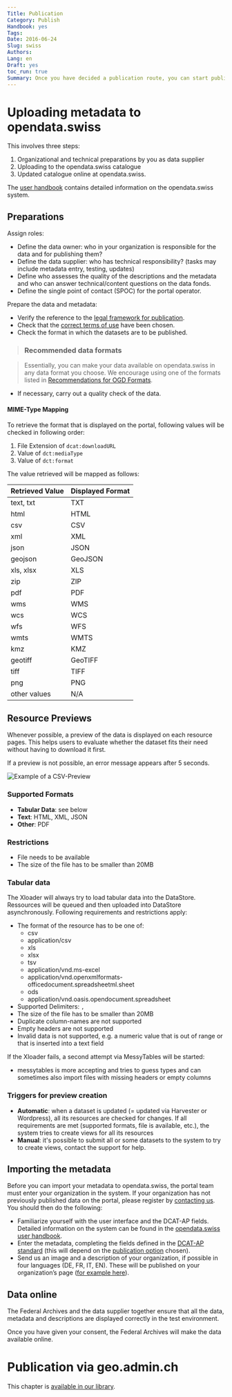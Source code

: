 ```yaml
---
Title: Publication
Category: Publish
Handbook: yes
Tags:
Date: 2016-06-24
Slug: swiss
Authors:
Lang: en
Draft: yes
toc_run: true
Summary: Once you have decided a publication route, you can start publishing open data. This is done in most cases directly on opendata.swiss. If you wish to publish geographic data, this happens via geo.admin.ch. Once you have selected your publication option, you need to upload the metadata.
---
```


<a name="opendataswiss"></a>
# Uploading metadata to opendata.swiss

This involves three steps:

1. Organizational and technical preparations by you as data supplier
2. Uploading to the opendata.swiss catalogue
3. Updated catalogue online at opendata.swiss.

The [user handbook](/en/library/opendataswiss-userguide) contains detailed information on the opendata.swiss system.

## Preparations

Assign roles:

- Define the data owner: who in your organization is responsible for the data and for publishing them?  
- Define the data supplier: who has technical responsibility? (tasks may include metadata entry, testing, updates)
- Define who assesses the quality of the descriptions and the metadata and who can answer technical/content questions on the data fonds.
- Define the single point of contact (SPOC) for the portal operator.

Prepare the data and metadata:

- Verify the reference to the [legal framework for publication](/en/prepare/frameworks).
- Check that the [correct terms of use](/en/prepare/terms) have been chosen.
- Check the format in which the datasets are to be published.

> ### Recommended data formats

> Essentially, you can make your data available on opendata.swiss in any data format you choose. We encourage using one of the formats listed in [Recommendations for OGD Formats](/en/library/empfehlungen-formate).

- If necessary, carry out a quality check of the data.

#### MIME-Type Mapping
To retrieve the format that is displayed on the portal, following values will be checked in following order:

1. File Extension of `dcat:downloadURL`
2. Value of `dct:mediaType`
3. Value of `dct:format`

The value retrieved will be mapped as follows:

| Retrieved Value | Displayed Format |
|-------------|-----------|
| text, txt   | TXT       |
| html        | HTML      |
| csv         | CSV       |
| xml         | XML       |
| json        | JSON      |
| geojson     | GeoJSON   |
| xls, xlsx   | XLS       |
| zip         | ZIP       |
| pdf         | PDF       |
| wms         | WMS       |
| wcs         | WCS       |
| wfs         | WFS       |
| wmts        | WMTS      |
| kmz         | KMZ       |
| geotiff     | GeoTIFF   |
| tiff        | TIFF      |
| png         | PNG       |
| other values| N/A       |

## Resource Previews

Whenever possible, a preview of the data is displayed on each resource pages. This helps users to evaluate whether the dataset fits their need without having to download it first.

If a preview is not possible, an error message appears after 5 seconds.

![Example of a CSV-Preview](../../images/example-csv-preview.png)

### Supported Formats

* **Tabular Data**: see below
* **Text**: HTML, XML, JSON
* **Other**: PDF

### Restrictions

* File needs to be available
* The size of the file has to be smaller than 20MB

### Tabular data
The Xloader will always try to load tabular data into the DataStore. Ressources will be queued and then uploaded into DataStore asynchronously. Following requirements and restrictions apply:

* The format of the resource has to be one of:
	* csv
	* application/csv
	* xls
	* xlsx
	* tsv
	* application/vnd.ms-excel
	* application/vnd.openxmlformats-officedocument.spreadsheetml.sheet
	* ods
	* application/vnd.oasis.opendocument.spreadsheet
* Supported Delimiters: `,`
* The size of the file has to be smaller than 20MB
* Duplicate column-names are not supported
* Empty headers are not supported
* Invalid data is not supported, e.g. a numeric value that is out of range or that is inserted into a text field

If the Xloader fails, a second attempt via MessyTables will be started:
* messytables is more accepting and tries to guess types and can sometimes also import files with missing headers or empty columns

### Triggers for preview creation
* **Automatic**: when a dataset is updated (= updated via Harvester or Wordpress), all its resources are checked for changes. If all requirements are met (supported formats, file is available, etc.), the system tries to create views for all its resources
* **Manual**: it's possible to submit all or some datasets to the system to try to create views, contact the support for help.

## Importing the metadata

Before you can import your metadata to opendata.swiss, the portal team must enter your organization in the system. If your organization has not previously published data on the portal, please register by [contacting us](https://opendata.swiss/en/contact/). You should then do the following:

- Familiarize yourself with the user interface and the DCAT-AP fields. Detailed information on the system can be found in the [opendata.swiss user handbook](/en/library/opendataswiss-userguide).
- Enter the metadata, completing the fields defined in the [DCAT-AP standard](/en/library/ch-dcat-ap) (this will depend on the [publication option](/en/publish/options) chosen).
- Send us an image and a description of your organization, if possible in four languages (DE, FR, IT, EN). These will be published on your organization’s page ([for example here](https://opendata.swiss/en/organization/schweizerisches-bundesarchiv-bar)).

## Data online

The Federal Archives and the data supplier together ensure that all the data, metadata and descriptions are displayed correctly in the test environment.

Once you have given your consent, the Federal Archives will make the data available online.

<a name="geoadmin"></a>
# Publication via geo.admin.ch

This chapter is [available in our library](/en/library/geodaten-publikation).
